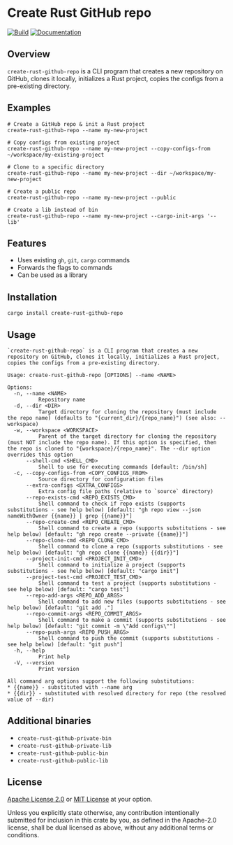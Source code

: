 <!-- DO NOT EDIT -->
<!-- This file is automatically generated by README.ts. -->
<!-- Edit README.ts if you want to make changes. -->

# Create Rust GitHub repo

[![Build](https://github.com/DenisGorbachev/create-rust-github-repo/actions/workflows/ci.yml/badge.svg)](https://github.com/DenisGorbachev/create-rust-github-repo)
[![Documentation](https://docs.rs/create-rust-github-repo/badge.svg)](https://docs.rs/create-rust-github-repo)

## Overview

`create-rust-github-repo` is a CLI program that creates a new repository on GitHub, clones it locally, initializes a Rust project, copies the configs from a pre-existing directory.

## Examples

```shell
# Create a GitHub repo & init a Rust project
create-rust-github-repo --name my-new-project
 
# Copy configs from existing project
create-rust-github-repo --name my-new-project --copy-configs-from ~/workspace/my-existing-project

# Clone to a specific directory
create-rust-github-repo --name my-new-project --dir ~/workspace/my-new-project

# Create a public repo
create-rust-github-repo --name my-new-project --public

# Create a lib instead of bin
create-rust-github-repo --name my-new-project --cargo-init-args '--lib'
```

## Features

* Uses existing `gh`, `git`, `cargo` commands
* Forwards the flags to commands
* Can be used as a library

## Installation

```shell
cargo install create-rust-github-repo
```

## Usage

```
`create-rust-github-repo` is a CLI program that creates a new repository on GitHub, clones it locally, initializes a Rust project, copies the configs from a pre-existing directory.

Usage: create-rust-github-repo [OPTIONS] --name <NAME>

Options:
  -n, --name <NAME>
          Repository name
  -d, --dir <DIR>
          Target directory for cloning the repository (must include the repo name) (defaults to "{current_dir}/{repo_name}") (see also: --workspace)
  -w, --workspace <WORKSPACE>
          Parent of the target directory for cloning the repository (must NOT include the repo name). If this option is specified, then the repo is cloned to "{workspace}/{repo_name}". The --dir option overrides this option
      --shell-cmd <SHELL_CMD>
          Shell to use for executing commands [default: /bin/sh]
  -c, --copy-configs-from <COPY_CONFIGS_FROM>
          Source directory for configuration files
      --extra-configs <EXTRA_CONFIGS>
          Extra config file paths (relative to `source` directory)
      --repo-exists-cmd <REPO_EXISTS_CMD>
          Shell command to check if repo exists (supports substitutions - see help below) [default: "gh repo view --json nameWithOwner {{name}} | grep {{name}}"]
      --repo-create-cmd <REPO_CREATE_CMD>
          Shell command to create a repo (supports substitutions - see help below) [default: "gh repo create --private {{name}}"]
      --repo-clone-cmd <REPO_CLONE_CMD>
          Shell command to clone a repo (supports substitutions - see help below) [default: "gh repo clone {{name}} {{dir}}"]
      --project-init-cmd <PROJECT_INIT_CMD>
          Shell command to initialize a project (supports substitutions - see help below) [default: "cargo init"]
      --project-test-cmd <PROJECT_TEST_CMD>
          Shell command to test a project (supports substitutions - see help below) [default: "cargo test"]
      --repo-add-args <REPO_ADD_ARGS>
          Shell command to add new files (supports substitutions - see help below) [default: "git add ."]
      --repo-commit-args <REPO_COMMIT_ARGS>
          Shell command to make a commit (supports substitutions - see help below) [default: "git commit -m \"Add configs\""]
      --repo-push-args <REPO_PUSH_ARGS>
          Shell command to push the commit (supports substitutions - see help below) [default: "git push"]
  -h, --help
          Print help
  -V, --version
          Print version

All command arg options support the following substitutions:
* {{name}} - substituted with --name arg
* {{dir}} - substituted with resolved directory for repo (the resolved value of --dir)
```

## Additional binaries

* `create-rust-github-private-bin`
* `create-rust-github-private-lib`
* `create-rust-github-public-bin`
* `create-rust-github-public-lib`

## License

[Apache License 2.0](LICENSE-APACHE) or [MIT License](LICENSE-MIT) at your option.

Unless you explicitly state otherwise, any contribution intentionally submitted for inclusion in this crate by you, as defined in the Apache-2.0 license, shall be dual licensed as above, without any additional terms or conditions.
